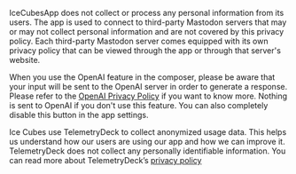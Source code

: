 IceCubesApp does not collect or process any personal information from its users. The app is used to connect to third-party Mastodon servers that may or may not collect personal information and are not covered by this privacy policy. Each third-party Mastodon server comes equipped with its own privacy policy that can be viewed through the app or through that server's website.

When you use the OpenAI feature in the composer, please be aware that your input will be sent to the OpenAI server in order to generate a response. Please refer to the [OpenAI Privacy Policy](https://openai.com/policies/privacy-policy) if you want to know more. Nothing is sent to OpenAI if you don't use this feature. You can also completely disable this button in the app settings.

Ice Cubes use TelemetryDeck to collect anonymized usage data. This helps us understand how our users are using our app and how we can improve it. TelemetryDeck does not collect any personally identifiable information. You can read more about TelemetryDeck’s [privacy policy](https://telemetrydeck.com/privacy)
